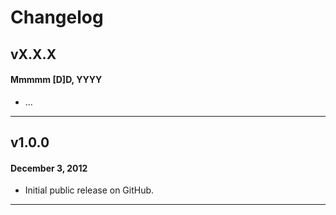 # Changelog

## vX.X.X
#### Mmmmm [D]D, YYYY

* ...

---

## v1.0.0
#### December 3, 2012

* Initial public release on GitHub.

---